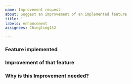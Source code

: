 ```yaml
---
name: Improvement request
about: Suggest an improvement of an implemented feature
title: ''
labels: enhancement
assignees: Chingling152

---
```


### Feature implemented

### Improvement of that feature

### Why is this Improvement needed?
